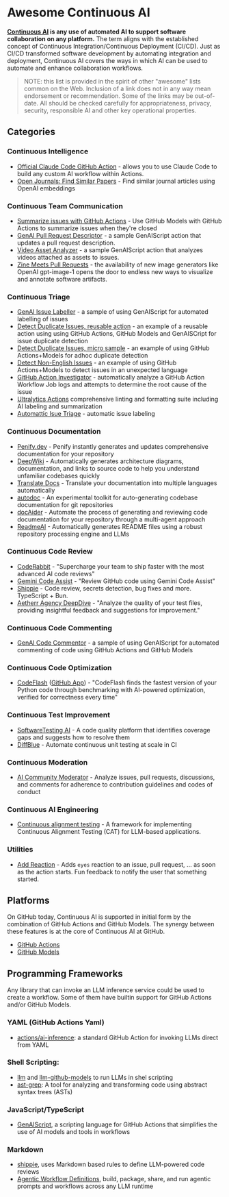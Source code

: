 # Awesome Continuous AI

**[Continuous AI](https://githubnext.com/projects/continuous-ai/) is any use of automated AI to support software collaboration on any platform.** The term aligns with the established concept of Continuous Integration/Continuous Deployment (CI/CD). Just as CI/CD transformed software development by automating integration and deployment, Continuous AI covers the ways in which AI can be used to automate and enhance collaboration workflows.

> NOTE: this list is provided in the spirit of other "awesome" lists common on the Web. Inclusion of a link does not in any way mean endorsement or recommendation. Some of the links may be out-of-date. All should be checked carefully for appropriateness, privacy, security, responsible AI and other key operational properties.

## Categories

### Continuous Intelligence

* [Official Claude Code GitHub Action](https://docs.anthropic.com/en/docs/claude-code/github-actions) - allows you to use Claude Code to build any custom AI workflow within Actions.
* [Open Journals: Find Similar Papers](https://github.com/openjournals/find-similar-papers) - Find similar journal articles using OpenAI embeddings

### Continuous Team Communication

* [Summarize issues with GitHub Actions](https://docs.github.com/en/github-models/github-models-at-scale/use-models-at-scale#example-use-github-models-with-github-actions-to-summarize-issues) - Use GitHub Models with GitHub Actions to summarize issues when they're closed
* [GenAI Pull Request Descriptor](https://github.com/pelikhan/action-genai-pull-request-descriptor/) - a sample GenAIScript action that updates a pull request description.
* [Video Asset Analyzer](https://github.com/pelikhan/action-genai-video-issue-analyzer) - a sample GenAIScript action that analyzes videos attached as assets to issues.
* [Zine Meets Pull Requests](https://microsoft.github.io/genaiscript/blog/zine-prs/#zines) - the availability of new image generators like OpenAI gpt-image-1 opens the door to endless new ways to visualize and annotate software artifacts.

### Continuous Triage

* [GenAI Issue Labeller](https://github.com/pelikhan/action-genai-issue-labeller) - a sample of using GenAIScript for automated labelling of issues
* [Detect Duplicate Issues, reusable action](https://github.com/pelikhan/action-genai-issue-dedup) - an example of a reusable action using using GitHub Actions, GitHub Models and GenAISCript for issue duplicate detection
* [Detect Duplicate Issues, micro sample](https://github.com/home-assistant/core/blob/dev/.github/workflows/detect-duplicate-issues.yml) - an example of using GitHub Actions+Models for adhoc duplicate detection
* [Detect Non-English Issues](https://github.com/home-assistant/core/blob/dev/.github/workflows/detect-non-english-issues.yml) - an example of using GitHub Actions+Models to detect issues in an unexpected language
* [GitHub Action Investigator](https://microsoft.github.io/genaiscript/samples/gai/) - automatically analyze a GitHub Action Workflow Job logs and attempts to determine the root cause of the issue
* [Ultralytics Actions](https://github.com/ultralytics/actions) comprehensive linting and formatting suite including AI labeling and summarization
* [Automattic Isue Triage](https://github.com/Automattic/jetpack/tree/f1b24e51a215eb85e17de7844794d0cb512bfc42/projects/github-actions/repo-gardening) - automatic issue labeling

### Continuous Documentation

* [Penify.dev](https://www.penify.dev/) - Penify instantly generates and updates comprehensive documentation for your repository
* [DeepWiki](https://deepwiki.com/) - Automatically generates architecture diagrams, documentation, and links to source code to help you understand unfamiliar codebases quickly
* [Translate Docs](https://github.com/TanStack-dev/translate-docs-action) - Translate your documentation into multiple languages automatically
* [autodoc](https://github.com/context-labs/autodoc) - An experimental toolkit for auto-generating codebase documentation for git repositories
* [docAider](https://github.com/ucl-docaider/docAider) - Automate the process of generating and reviewing code documentation for your repository through a multi-agent approach
* [ReadmeAI](https://github.com/eli64s/readme-ai) - Automatically generates README files using a robust repository processing engine and LLMs

### Continuous Code Review

* [CodeRabbit](https://www.coderabbit.ai/) - "Supercharge your team to ship faster with the most advanced AI code reviews"
* [Gemini Code Assist](https://developers.google.com/gemini-code-assist/docs/review-github-code) - "Review GitHub code using Gemini Code Assist"
* [Shippie](https://github.com/mattzcarey/shippie) - Code review, secrets detection, bug fixes and more. TypeScript + Bun.
* [Aetherr Agency DeepDive](https://github.com/Aetherr-Agency/DeepDive/) - "Analyze the quality of your test files, providing insightful feedback and suggestions for improvement."

### Continuous Code Commenting

* [GenAI Code Commentor](https://github.com/pelikhan/action-genai-commentor/) - a sample of using GenAIScript for automated commenting of code using GitHub Actions and GitHub Models

### Continuous Code Optimization

* [CodeFlash](https://www.codeflash.ai/) ([GitHub App](https://github.com/marketplace/codeflash-ai)) - "CodeFlash finds the fastest version of your Python code through benchmarking with AI-powered optimization, verified for correctness every time"

### Continuous Test Improvement

* [SoftwareTesting AI](https://softwaretesting.ai/) - A code quality platform that identifies coverage gaps and suggests how to resolve them
* [DiffBlue](https://www.diffblue.com/ci-pipeline/) - Automate continuous unit testing at scale in CI

### Continuous Moderation

* [AI Community Moderator](https://github.com/benbalter/ai-community-moderator) - Analyze issues, pull requests, discussions, and comments for adherence to contribution guidelines and codes of conduct

### Continuous AI Engineering

* [Continuous alignment testing](https://github.com/thisisartium/continuous-alignment-testing) - A framework for implementing Continuous Alignment Testing (CAT) for LLM-based applications.

### Utilities

* [Add Reaction](https://github.com/pelikhan/action-add-reaction/) - Adds `eyes` reaction to an issue, pull request, ... as soon as the action starts. Fun feedback to notify the user that something started.

## Platforms

On GitHub today, Continuous AI is supported in initial form by the combination of GitHub Actions and GitHub Models. The synergy between these features is at the core of Continuous AI at GitHub.

* [GitHub Actions](https://docs.github.com/en/actions)
* [GitHub Models](https://docs.github.com/en/github-models/)

## Programming Frameworks

Any library that can invoke an LLM inference service could be used to create a workflow.
Some of them have builtin support for GitHub Actions and/or GitHub Models.

###  YAML (GitHub Actions Yaml)

* [actions/ai-inference](https://github.com/actions/ai-inference): a standard GitHub Action for invoking LLMs direct from YAML

### Shell Scripting:

* [llm](https://llm.datasette.io/) and [llm-github-models](https://github.com/tonybaloney/llm-github-models) to run LLMs in shel scripting
* [ast-grep](https://ast-grep.github.io/): A tool for analyzing and transforming code using abstract syntax trees (ASTs)

### JavaScript/TypeScript

* [GenAIScript](https://https://microsoft.github.io/genaiscript/), a scripting language for GitHub Actions that simplifies the use of AI models and tools in workflows

### Markdown

* [shippie](https://github.com/mattzcarey/shippie), uses Markdown based rules to define LLM-powered code reviews
* [Agentic Workflow Definitions](https://github.com/danielmeppiel/awd-cli), build, package, share, and run agentic prompts and workflows across any LLM runtime
